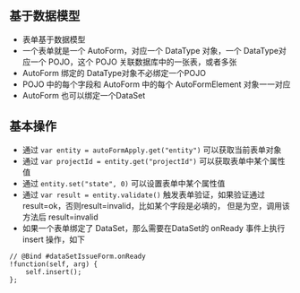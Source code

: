 ## 基于数据模型

- 表单基于数据模型
- 一个表单就是一个 AutoForm，对应一个 DataType 对象，一个 DataType对应一个 POJO，这个 POJO 关联数据库中的一张表，或者多张
- AutoForm 绑定的 DataType对象不必绑定一个POJO
- POJO 中的每个字段和 AutoForm 中的每个 AutoFormElement 对象一一对应
- AutoForm 也可以绑定一个DataSet

## 基本操作

- 通过 `var entity = autoFormApply.get("entity")` 可以获取当前表单对象
- 通过 `var projectId = entity.get("projectId")` 可以获取表单中某个属性值
- 通过 `entity.set("state", 0)` 可以设置表单中某个属性值
- 通过 `var result = entity.validate()` 触发表单验证，如果验证通过 result=ok，否则result=invalid，比如某个字段是必填的，
但是为空，调用该方法后 result=invalid
- 如果一个表单绑定了 DataSet，那么需要在DataSet的 onReady 事件上执行 insert 操作，如下
```
// @Bind #dataSetIssueForm.onReady
!function(self, arg) {
	self.insert();
};
```